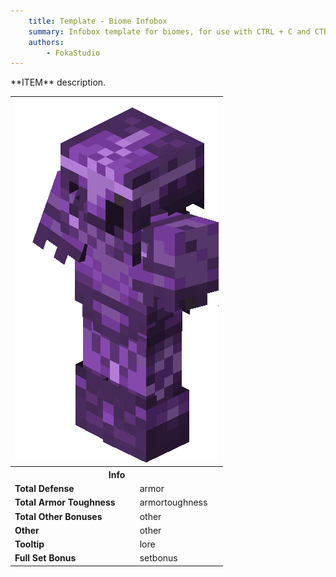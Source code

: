 ```yaml
---
	title: Template - Biome Infobox
	summary: Infobox template for biomes, for use with CTRL + C and CTRL + V
	authors:
		- FokaStudio
---
```


<div class="result foka-infobox-grid" markdown>
<div markdown class="foka-infobox-text">
**ITEM** description.
</div>
<div class="foka-infobox-table">
  <table id="foka-infobox--item">
	<tr>
		<th colspan="2" class="foka-infobox--top-image"><img src="../../../assets/armor/ancient/full.png" style="height: auto;"></th>
	</tr>
	<tr>
		<th colspan="2">Info</th>
	</tr>
	<tr>
		<td><b>Total Defense</b></td>
		<td>armor</td>
	</tr>
	<tr>
		<td><b>Total Armor Toughness</b></td>
		<td>armortoughness</td>
	</tr>
	<tr>
		<td><b>Total Other Bonuses</b></td>
		<td>other</td>
	</tr>
	<tr>
		<td><b>Other</b></td>
		<td>other</td>
	</tr>
	<tr>
		<td><b>Tooltip</b></td>
		<td>lore</td>
	</tr>
	<tr>
		<td><b>Full Set Bonus</b></td>
		<td>setbonus</td>
	</tr>
</table>
</div>
</div>
